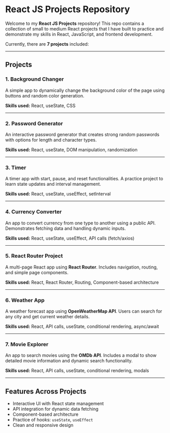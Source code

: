 # React JS Projects Repository

Welcome to my **React JS Projects** repository! This repo contains a collection of small to medium React projects that I have built to practice and demonstrate my skills in React, JavaScript, and frontend development.  

Currently, there are **7 projects** included:

---

## Projects

### 1. Background Changer
A simple app to dynamically change the background color of the page using buttons and random color generation.

**Skills used:** React, useState, CSS

---

### 2. Password Generator
An interactive password generator that creates strong random passwords with options for length and character types.

**Skills used:** React, useState, DOM manipulation, randomization

---

### 3. Timer
A timer app with start, pause, and reset functionalities. A practice project to learn state updates and interval management.

**Skills used:** React, useState, useEffect, setInterval

---

### 4. Currency Converter
An app to convert currency from one type to another using a public API. Demonstrates fetching data and handling dynamic inputs.

**Skills used:** React, useState, useEffect, API calls (fetch/axios)

---

### 5. React Router Project
A multi-page React app using **React Router**. Includes navigation, routing, and simple page components.

**Skills used:** React, React Router, Routing, Component-based architecture

---

### 6. Weather App
A weather forecast app using **OpenWeatherMap API**. Users can search for any city and get current weather details.

**Skills used:** React, API calls, useState, conditional rendering, async/await

---

### 7. Movie Explorer
An app to search movies using the **OMDb API**. Includes a modal to show detailed movie information and dynamic search functionality.

**Skills used:** React, API calls, useState, conditional rendering, modals

---

## Features Across Projects
- Interactive UI with React state management
- API integration for dynamic data fetching
- Component-based architecture
- Practice of hooks: `useState`, `useEffect`
- Clean and responsive design